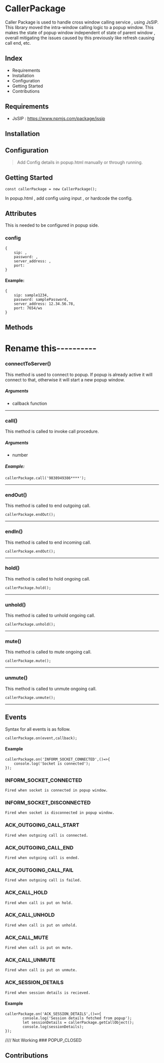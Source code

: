 # CallerPackage



Caller Package is used to handle cross window calling service , using JsSIP.
This library moved the intra-window calling logic to a popup window.
This makes the state of popup window independent of state of parent window , overall mitigating the issues caused by this previously like refresh causing call end, etc. 

## Index

 * Requirements
 * Installation
 * Configuration
 * Getting Started
 * Contributions


## Requirements 

* JsSIP : https://www.npmjs.com/package/jssip

## Installation


## Configuration
> Add Config details in popup.html manually or through running.


## Getting Started
```
const callerPackage = new CallerPackage();

```
In popup.html , add config using  input , or hardcode the config.


## Attributes 
This is needed to be configured in popup side.

### config
```
{
	sip: , 
    password: , 
    server_address: , 
    port: 
}
```
#### Example:

```
{
	sip: sample1234, 
    password: samplePassword, 
    server_address: 12.34.56.78, 
    port: 7654/ws
}
```


## Methods

# Rename this----------
###  connectToServer()
This method is used to connect to popup.
If popup is already active it will connect to that, otherwise it will start a new popup window.
##### Arguments
- callback function

---

### call()
This method is called to invoke call procedure.
##### Arguments
- number 
##### Example:

```
callerPackage.call('9838949386****');
```

---

### endOut()
This method is called to end outgoing call.
```
callerPackage.endOut();
```
---

### endIn()
This method is called to end incoming call.
```
callerPackage.endOut();
```

---

### hold()
This method is called to hold ongoing call.
```
callerPackage.hold();
```

---

### unhold()
This method is called to unhold ongoing call.
```
callerPackage.unhold();
```

---

### mute()
This method is called to mute ongoing call.
```
callerPackage.mute();
```

---

### unmute()
This method is called to unmute ongoing call.
```
callerPackage.unmute();
```

---


## Events
Syntax for all events is as follow.
```
callerPackage.on(event,callback);
```
#### Example
```
callerPackage.on('INFORM_SOCKET_CONNECTED',()=>{
    console.log('Socket is connected');
});
```

### INFORM_SOCKET_CONNECTED
    Fired when socket is connected in popup window.
### INFORM_SOCKET_DISCONNECTED
    Fired when socket is disconnected in popup window.
### ACK_OUTGOING_CALL_START
    Fired when outgoing call is connected.
### ACK_OUTGOING_CALL_END
    Fired when outgoing call is ended.
### ACK_OUTGOING_CALL_FAIL
    Fired when outgoing call is failed.
### ACK_CALL_HOLD
    Fired when call is put on hold.
### ACK_CALL_UNHOLD
    Fired when call is put on unhold.
### ACK_CALL_MUTE
    Fired when call is put on mute.
### ACK_CALL_UNMUTE
    Fired when call is put on unmute.
### ACK_SESSION_DETAILS
    Fired when session details is recieved.
#### Example
```
callerPackage.on('ACK_SESSION_DETAILS',()=>{
        console.log('Session details fetched from popup');
        let sessionDetails = callerPackage.getCallObject();
        console.log(sessionDetails);
});
```
//// Not Working ### POPUP_CLOSED


## Contributions